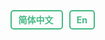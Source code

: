 <div style="float: right; margin-right: 20px;">

  <span style="font-weight: bold; color: #42b983; border: 2px solid #42b983; border-radius: 5px; padding: 5px 10px; margin: 0 5px; transition: all 0.3s ease;">
    <a href="/rbatis.io/zh-cn/" style="color: #42b983; text-decoration: none; transition: all 0.3s ease;" onmouseover="this.parentElement.style.backgroundColor='#42b983'; this.style.color='white';" onmouseout="this.parentElement.style.backgroundColor='transparent'; this.style.color='#42b983';">简体中文</a>
  </span>
  <span style="font-weight: bold; color: #42b983; border: 2px solid #42b983; border-radius: 5px; padding: 5px 10px; margin: 0 5px; transition: all 0.3s ease;">
    <a href="/rbatis.io" style="color: #42b983; text-decoration: none; transition: all 0.3s ease;" onmouseover="this.parentElement.style.backgroundColor='#42b983'; this.style.color='white';" onmouseout="this.parentElement.style.backgroundColor='transparent'; this.style.color='#42b983';">En</a>
  </span>

</div>